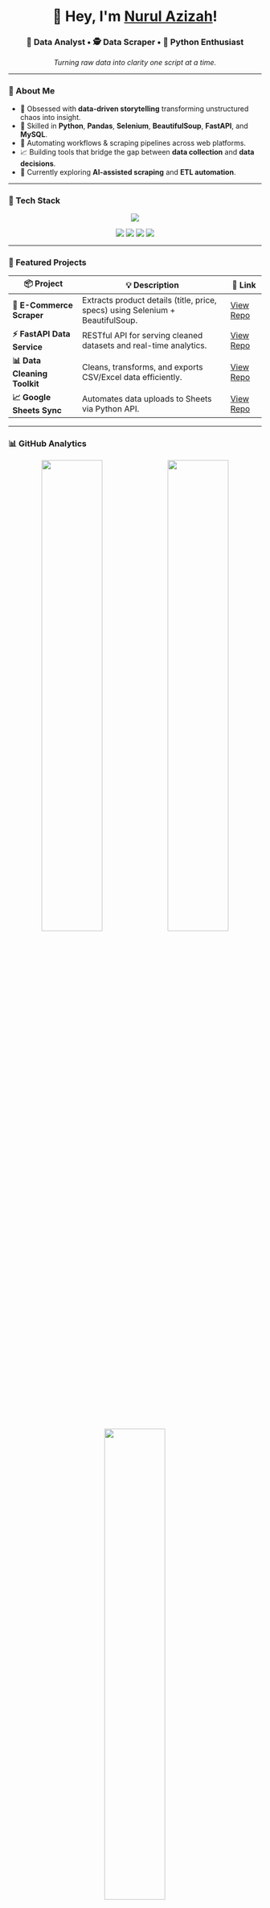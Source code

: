 <!-- HEADER -->
<h1 align="center">👋 Hey, I'm <a href="https://github.com/nuyuyy18">Nurul Azizah</a>!</h1>
<h3 align="center">🧠 Data Analyst • 🕵️ Data Scraper • 🐍 Python Enthusiast</h3>

<p align="center">
  <em>Turning raw data into clarity one script at a time.</em>
</p>

---

<!-- INTRO -->
### 🚀 About Me
- 🧩 Obsessed with **data-driven storytelling** transforming unstructured chaos into insight.
- 🧰 Skilled in **Python**, **Pandas**, **Selenium**, **BeautifulSoup**, **FastAPI**, and **MySQL**.
- 🤖 Automating workflows & scraping pipelines across web platforms.
- 📈 Building tools that bridge the gap between **data collection** and **data decisions**.
- 🌱 Currently exploring **AI-assisted scraping** and **ETL automation**.

---

<!-- BADGES -->
### 🧠 Tech Stack
<p align="center">
  <img src="https://skillicons.dev/icons?i=python,fastapi,selenium,mysql,sqlite,git,github,vscode,linux&theme=dark" />
</p>
<p align="center">
  <img src="https://img.shields.io/badge/Pandas-150458?style=for-the-badge&logo=pandas&logoColor=white"/>
  <img src="https://img.shields.io/badge/BeautifulSoup-3b5998?style=for-the-badge"/>
  <img src="https://img.shields.io/badge/Google%20Sheets-34A853?style=for-the-badge&logo=googlesheets&logoColor=white"/>
  <img src="https://img.shields.io/badge/Excel-217346?style=for-the-badge&logo=microsoftexcel&logoColor=white"/>
</p>

---

<!-- PROJECTS -->
### 🧩 Featured Projects

| 📦 Project | 💡 Description | 🔗 Link |
|-------------|----------------|----------|
| **🛒 E-Commerce Scraper** | Extracts product details (title, price, specs) using Selenium + BeautifulSoup. | [View Repo](#) |
| **⚡ FastAPI Data Service** | RESTful API for serving cleaned datasets and real-time analytics. | [View Repo](#) |
| **📊 Data Cleaning Toolkit** | Cleans, transforms, and exports CSV/Excel data efficiently. | [View Repo](#) |
| **📈 Google Sheets Sync** | Automates data uploads to Sheets via Python API. | [View Repo](#) |

---

<!-- STATS -->
### 📊 GitHub Analytics

<p align="center">
  <img width="49%" src="https://github-readme-stats.vercel.app/api?username=PelajarPrestasi&show_icons=true&theme=radical&hide_border=true" />
  <img width="49%" src="https://github-readme-streak-stats.herokuapp.com/?user=PelajarPrestasi&theme=radical&hide_border=true" />
</p>

<p align="center">
  <img width="49%" src="https://github-readme-stats.vercel.app/api/top-langs/?username=PelajarPrestasi&layout=compact&theme=radical&hide_border=true" />
</p>

---

<!-- ACTIVITY GRAPH -->
### 📈 Contribution Activity
<p align="center">
  <img src="https://github-readme-activity-graph.vercel.app/graph?username=PelajarPrestasi&bg_color=1a1b27&color=70a5fd&line=38bdae&point=ffffff&area=true&hide_border=true" />
</p>

---

<!-- VISUALS -->
### 🧮 Fun with Data (Dynamic Diagram)
<p align="center">
  <img src="https://github-readme-stats.vercel.app/api/wakatime?username=PelajarPrestasi&theme=tokyonight&hide_border=true" alt="WakaTime Stats" />
</p>

<p align="center">
  <img src="https://github-profile-summary-cards.vercel.app/api/cards/repos-per-language?username=PelajarPrestasi&theme=tokyonight" />
  <img src="https://github-profile-summary-cards.vercel.app/api/cards/most-commit-language?username=PelajarPrestasi&theme=tokyonight" />
</p>

---

<!-- CONTACT -->
### 🌐 Let's Connect

<p align="center">
  <a href="https://www.linkedin.com/in/nurulazzh/" target="_blank">
    <img src="https://img.shields.io/badge/LinkedIn-0077b5?style=for-the-badge&logo=linkedin&logoColor=white" />
  </a>
  <a href="https://nurulazzh.medium.com/" target="_blank">
    <img src="https://img.shields.io/badge/Medium-12100E?style=for-the-badge&logo=medium&logoColor=white" />
  </a>
  <a href="nurul.azizahhhhh18@gmail.com">
    <img src="https://img.shields.io/badge/Gmail-D14836?style=for-the-badge&logo=gmail&logoColor=white" />
  </a>
  <a href="https://github.com/nuyuyy18">
    <img src="https://img.shields.io/badge/GitHub-100000?style=for-the-badge&logo=github&logoColor=white" />
  </a>
</p>

---

<!-- FOOTER -->
<p align="center">
  <img src="https://readme-typing-svg.herokuapp.com/?lines=Data+is+the+new+oil.;Scraping+is+my+drill.;Insights+are+my+fuel.&center=true&width=450&height=45">
</p>

---

### 🧭 Motto
> *“Every dataset hides a story — I just help it speak.”*

---


